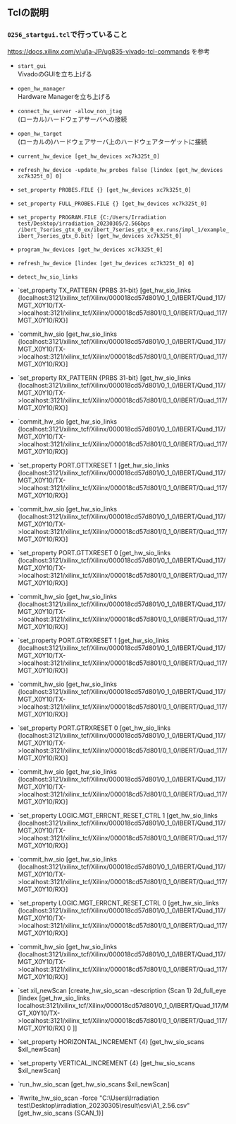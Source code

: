 ## Tclの説明
### `0256_startgui.tcl`で行っていること
https://docs.xilinx.com/v/u/ja-JP/ug835-vivado-tcl-commands を参考

- `start_gui`  
  VivadoのGUIを立ち上げる

- `open_hw_manager`  
  Hardware Managerを立ち上げる

- `connect_hw_server -allow_non_jtag`  
  (ローカル)ハードウェアサーバへの接続

- `open_hw_target`  
  (ローカルの)ハードウェアサーバ上のハードウェアターゲットに接続

- `current_hw_device [get_hw_devices xc7k325t_0]`
  
- `refresh_hw_device -update_hw_probes false [lindex [get_hw_devices xc7k325t_0] 0]`
  
- `set_property PROBES.FILE {} [get_hw_devices xc7k325t_0]`
- `set_property FULL_PROBES.FILE {} [get_hw_devices xc7k325t_0]`
- `set_property PROGRAM.FILE {C:/Users/Irradiation test/Desktop/irradiation_20230305/2.56Gbps
/ibert_7series_gtx_0_ex/ibert_7series_gtx_0_ex.runs/impl_1/example_ibert_7series_gtx_0.bit} [get_hw_devices xc7k325t_0]`
- `program_hw_devices [get_hw_devices xc7k325t_0]`
- `refresh_hw_device [lindex [get_hw_devices xc7k325t_0] 0]`
- `detect_hw_sio_links`


- `set_property TX_PATTERN {PRBS 31-bit} [get_hw_sio_links {localhost:3121/xilinx_tcf/Xilinx/000018cd57d801/0_1_0/IBERT/Quad_117/MGT_X0Y10/TX->localhost:3121/xilinx_tcf/Xilinx/000018cd57d801/0_1_0/IBERT/Quad_117/MGT_X0Y10/RX}]
- `commit_hw_sio [get_hw_sio_links {localhost:3121/xilinx_tcf/Xilinx/000018cd57d801/0_1_0/IBERT/Quad_117/MGT_X0Y10/TX->localhost:3121/xilinx_tcf/Xilinx/000018cd57d801/0_1_0/IBERT/Quad_117/MGT_X0Y10/RX}]
- `set_property RX_PATTERN {PRBS 31-bit} [get_hw_sio_links {localhost:3121/xilinx_tcf/Xilinx/000018cd57d801/0_1_0/IBERT/Quad_117/MGT_X0Y10/TX->localhost:3121/xilinx_tcf/Xilinx/000018cd57d801/0_1_0/IBERT/Quad_117/MGT_X0Y10/RX}]
- `commit_hw_sio [get_hw_sio_links {localhost:3121/xilinx_tcf/Xilinx/000018cd57d801/0_1_0/IBERT/Quad_117/MGT_X0Y10/TX->localhost:3121/xilinx_tcf/Xilinx/000018cd57d801/0_1_0/IBERT/Quad_117/MGT_X0Y10/RX}]
- `set_property PORT.GTTXRESET 1 [get_hw_sio_links {localhost:3121/xilinx_tcf/Xilinx/000018cd57d801/0_1_0/IBERT/Quad_117/MGT_X0Y10/TX->localhost:3121/xilinx_tcf/Xilinx/000018cd57d801/0_1_0/IBERT/Quad_117/MGT_X0Y10/RX}]
- `commit_hw_sio [get_hw_sio_links {localhost:3121/xilinx_tcf/Xilinx/000018cd57d801/0_1_0/IBERT/Quad_117/MGT_X0Y10/TX->localhost:3121/xilinx_tcf/Xilinx/000018cd57d801/0_1_0/IBERT/Quad_117/MGT_X0Y10/RX}]
- `set_property PORT.GTTXRESET 0 [get_hw_sio_links {localhost:3121/xilinx_tcf/Xilinx/000018cd57d801/0_1_0/IBERT/Quad_117/MGT_X0Y10/TX->localhost:3121/xilinx_tcf/Xilinx/000018cd57d801/0_1_0/IBERT/Quad_117/MGT_X0Y10/RX}]
- `commit_hw_sio [get_hw_sio_links {localhost:3121/xilinx_tcf/Xilinx/000018cd57d801/0_1_0/IBERT/Quad_117/MGT_X0Y10/TX->localhost:3121/xilinx_tcf/Xilinx/000018cd57d801/0_1_0/IBERT/Quad_117/MGT_X0Y10/RX}]
- `set_property PORT.GTRXRESET 1 [get_hw_sio_links {localhost:3121/xilinx_tcf/Xilinx/000018cd57d801/0_1_0/IBERT/Quad_117/MGT_X0Y10/TX->localhost:3121/xilinx_tcf/Xilinx/000018cd57d801/0_1_0/IBERT/Quad_117/MGT_X0Y10/RX}]
- `commit_hw_sio [get_hw_sio_links {localhost:3121/xilinx_tcf/Xilinx/000018cd57d801/0_1_0/IBERT/Quad_117/MGT_X0Y10/TX->localhost:3121/xilinx_tcf/Xilinx/000018cd57d801/0_1_0/IBERT/Quad_117/MGT_X0Y10/RX}]
- `set_property PORT.GTRXRESET 0 [get_hw_sio_links {localhost:3121/xilinx_tcf/Xilinx/000018cd57d801/0_1_0/IBERT/Quad_117/MGT_X0Y10/TX->localhost:3121/xilinx_tcf/Xilinx/000018cd57d801/0_1_0/IBERT/Quad_117/MGT_X0Y10/RX}]
- `commit_hw_sio [get_hw_sio_links {localhost:3121/xilinx_tcf/Xilinx/000018cd57d801/0_1_0/IBERT/Quad_117/MGT_X0Y10/TX->localhost:3121/xilinx_tcf/Xilinx/000018cd57d801/0_1_0/IBERT/Quad_117/MGT_X0Y10/RX}]
- `set_property LOGIC.MGT_ERRCNT_RESET_CTRL 1 [get_hw_sio_links {localhost:3121/xilinx_tcf/Xilinx/000018cd57d801/0_1_0/IBERT/Quad_117/MGT_X0Y10/TX->localhost:3121/xilinx_tcf/Xilinx/000018cd57d801/0_1_0/IBERT/Quad_117/MGT_X0Y10/RX}]
- `commit_hw_sio [get_hw_sio_links {localhost:3121/xilinx_tcf/Xilinx/000018cd57d801/0_1_0/IBERT/Quad_117/MGT_X0Y10/TX->localhost:3121/xilinx_tcf/Xilinx/000018cd57d801/0_1_0/IBERT/Quad_117/MGT_X0Y10/RX}]
- `set_property LOGIC.MGT_ERRCNT_RESET_CTRL 0 [get_hw_sio_links {localhost:3121/xilinx_tcf/Xilinx/000018cd57d801/0_1_0/IBERT/Quad_117/MGT_X0Y10/TX->localhost:3121/xilinx_tcf/Xilinx/000018cd57d801/0_1_0/IBERT/Quad_117/MGT_X0Y10/RX}]
- `commit_hw_sio [get_hw_sio_links {localhost:3121/xilinx_tcf/Xilinx/000018cd57d801/0_1_0/IBERT/Quad_117/MGT_X0Y10/TX->localhost:3121/xilinx_tcf/Xilinx/000018cd57d801/0_1_0/IBERT/Quad_117/MGT_X0Y10/RX}]
- `set xil_newScan [create_hw_sio_scan -description {Scan 1} 2d_full_eye  [lindex [get_hw_sio_links localhost:3121/xilinx_tcf/Xilinx/000018cd57d801/0_1_0/IBERT/Quad_117/MGT_X0Y10/TX->localhost:3121/xilinx_tcf/Xilinx/000018cd57d801/0_1_0/IBERT/Quad_117/MGT_X0Y10/RX] 0 ]]
- `set_property HORIZONTAL_INCREMENT {4} [get_hw_sio_scans $xil_newScan]
- `set_property VERTICAL_INCREMENT {4} [get_hw_sio_scans $xil_newScan]
- `run_hw_sio_scan [get_hw_sio_scans $xil_newScan]
- `#write_hw_sio_scan -force "C:\Users\Irradiation test\Desktop\irradiation_20230305\result\csv\A1_2.56.csv" [get_hw_sio_scans {SCAN_1}] 